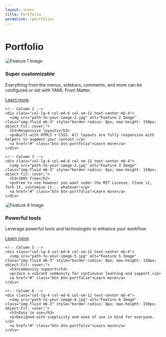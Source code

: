```yaml
---
layout: inner
title: Portfolio
permalink: /portfolio/
---
```


<div class="container" style="margin-top: 50px;">
  
  <!-- Title Section -->
  <div class="row">
    <div class="col-12 text-center">
      <div style="font-size:30px; font-family: 'Source Sans 3', sans-serif; font-weight: bold; margin-bottom: 20px;">
        Portfolio
      </div>
    </div>
  </div>

  <!-- Portfolio Items -->
  <div class="row justify-content-between">
    <!-- Column 1 -->
    <div class="col-lg-4 col-md-6 col-sm-12 text-center mb-4">
      <img src="path-to-your-image-1.jpg" alt="Feature 1 Image" class="img-fluid mb-3" style="border-radius: 8px; max-height: 150px; object-fit: cover;">
      <h3>Super customizable</h3>
      <p>Everything from the menus, sidebars, comments, and more can be configured or set with YAML Front Matter.</p>
      <a href="#" class="btn btn-portfolio">Learn more</a>
    </div>

    <!-- Column 2 -->
    <div class="col-lg-4 col-md-6 col-sm-12 text-center mb-4">
      <img src="path-to-your-image-2.jpg" alt="Feature 2 Image" class="img-fluid mb-3" style="border-radius: 8px; max-height: 150px; object-fit: cover;">
      <h3>Responsive layouts</h3>
      <p>Built with HTML5 + CSS3. All layouts are fully responsive with helpers to augment your content.</p>
      <a href="#" class="btn btn-portfolio">Learn more</a>
    </div>

    <!-- Column 3 -->
    <div class="col-lg-4 col-md-6 col-sm-12 text-center mb-4">
      <img src="path-to-your-image-3.jpg" alt="Feature 3 Image" class="img-fluid mb-3" style="border-radius: 8px; max-height: 150px; object-fit: cover;">
      <h3>100% free</h3>
      <p>Free to use however you want under the MIT License. Clone it, fork it, customize it... whatever!</p>
      <a href="#" class="btn btn-portfolio">Learn more</a>
    </div>
  </div>

  <div class="row justify-content-between">
    <!-- Column 4 -->
    <div class="col-lg-4 col-md-6 col-sm-12 text-center mb-4">
      <img src="path-to-your-image-4.jpg" alt="Feature 4 Image" class="img-fluid mb-3" style="border-radius: 8px; max-height: 150px; object-fit: cover;">
      <h3>Powerful tools</h3>
      <p>Leverage powerful tools and technologies to enhance your workflow.</p>
      <a href="#" class="btn btn-portfolio">Learn more</a>
    </div>

    <!-- Column 5 -->
    <div class="col-lg-4 col-md-6 col-sm-12 text-center mb-4">
      <img src="path-to-your-image-5.jpg" alt="Feature 5 Image" class="img-fluid mb-3" style="border-radius: 8px; max-height: 150px; object-fit: cover;">
      <h3>Community support</h3>
      <p>Join a vibrant community for continuous learning and support.</p>
      <a href="#" class="btn btn-portfolio">Learn more</a>
    </div>

    <!-- Column 6 -->
    <div class="col-lg-4 col-md-6 col-sm-12 text-center mb-4">
      <img src="path-to-your-image-6.jpg" alt="Feature 6 Image" class="img-fluid mb-3" style="border-radius: 8px; max-height: 150px; object-fit: cover;">
      <h3>Easy to use</h3>
      <p>Designed with simplicity and ease of use in mind for everyone.</p>
      <a href="#" class="btn btn-portfolio">Learn more</a>
    </div>
  </div>
